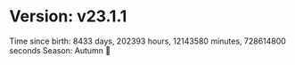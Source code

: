 # Version: v23.1.1
Time since birth: 8433 days, 202393 hours, 12143580 minutes, 728614800 seconds
Season: Autumn 🍁
